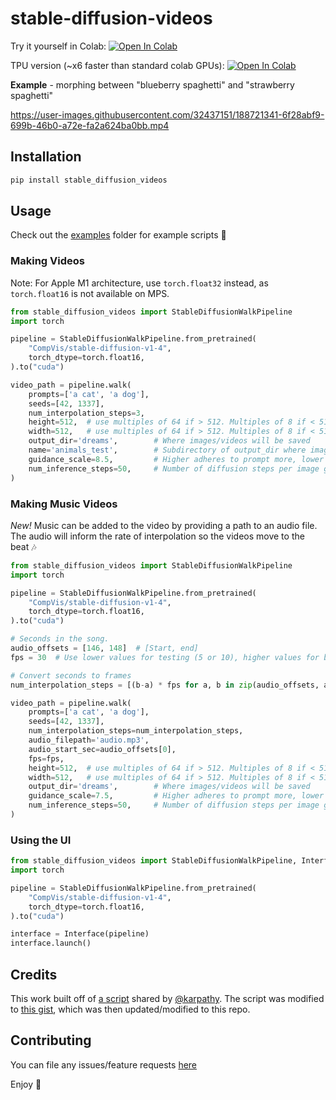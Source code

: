 # stable-diffusion-videos

Try it yourself in Colab: [![Open In Colab](https://colab.research.google.com/assets/colab-badge.svg)](https://colab.research.google.com/github/nateraw/stable-diffusion-videos/blob/main/stable_diffusion_videos.ipynb)

TPU version (~x6 faster than standard colab GPUs): [![Open In Colab](https://colab.research.google.com/assets/colab-badge.svg)](https://colab.research.google.com/github/nateraw/stable-diffusion-videos/blob/main/flax_stable_diffusion_videos.ipynb)

**Example** - morphing between "blueberry spaghetti" and "strawberry spaghetti"

https://user-images.githubusercontent.com/32437151/188721341-6f28abf9-699b-46b0-a72e-fa2a624ba0bb.mp4

## Installation

```bash
pip install stable_diffusion_videos
```

## Usage

Check out the [examples](./examples) folder for example scripts 👀

### Making Videos

Note: For Apple M1 architecture, use ```torch.float32``` instead, as ```torch.float16``` is not available on MPS.

```python
from stable_diffusion_videos import StableDiffusionWalkPipeline
import torch

pipeline = StableDiffusionWalkPipeline.from_pretrained(
    "CompVis/stable-diffusion-v1-4",
    torch_dtype=torch.float16,
).to("cuda")

video_path = pipeline.walk(
    prompts=['a cat', 'a dog'],
    seeds=[42, 1337],
    num_interpolation_steps=3,
    height=512,  # use multiples of 64 if > 512. Multiples of 8 if < 512.
    width=512,   # use multiples of 64 if > 512. Multiples of 8 if < 512.
    output_dir='dreams',        # Where images/videos will be saved
    name='animals_test',        # Subdirectory of output_dir where images/videos will be saved
    guidance_scale=8.5,         # Higher adheres to prompt more, lower lets model take the wheel
    num_inference_steps=50,     # Number of diffusion steps per image generated. 50 is good default
)
```

### Making Music Videos

*New!* Music can be added to the video by providing a path to an audio file. The audio will inform the rate of interpolation so the videos move to the beat 🎶

```python
from stable_diffusion_videos import StableDiffusionWalkPipeline
import torch

pipeline = StableDiffusionWalkPipeline.from_pretrained(
    "CompVis/stable-diffusion-v1-4",
    torch_dtype=torch.float16,
).to("cuda")

# Seconds in the song.
audio_offsets = [146, 148]  # [Start, end]
fps = 30  # Use lower values for testing (5 or 10), higher values for better quality (30 or 60)

# Convert seconds to frames
num_interpolation_steps = [(b-a) * fps for a, b in zip(audio_offsets, audio_offsets[1:])]

video_path = pipeline.walk(
    prompts=['a cat', 'a dog'],
    seeds=[42, 1337],
    num_interpolation_steps=num_interpolation_steps,
    audio_filepath='audio.mp3',
    audio_start_sec=audio_offsets[0],
    fps=fps,
    height=512,  # use multiples of 64 if > 512. Multiples of 8 if < 512.
    width=512,   # use multiples of 64 if > 512. Multiples of 8 if < 512.
    output_dir='dreams',        # Where images/videos will be saved
    guidance_scale=7.5,         # Higher adheres to prompt more, lower lets model take the wheel
    num_inference_steps=50,     # Number of diffusion steps per image generated. 50 is good default
)
```

### Using the UI

```python
from stable_diffusion_videos import StableDiffusionWalkPipeline, Interface
import torch

pipeline = StableDiffusionWalkPipeline.from_pretrained(
    "CompVis/stable-diffusion-v1-4",
    torch_dtype=torch.float16,
).to("cuda")

interface = Interface(pipeline)
interface.launch()
```

## Credits

This work built off of [a script](https://gist.github.com/karpathy/00103b0037c5aaea32fe1da1af553355
) shared by [@karpathy](https://github.com/karpathy). The script was modified to [this gist](https://gist.github.com/nateraw/c989468b74c616ebbc6474aa8cdd9e53), which was then updated/modified to this repo. 

## Contributing

You can file any issues/feature requests [here](https://github.com/nateraw/stable-diffusion-videos/issues)

Enjoy 🤗
<!--Commenting this section out for now, as there are issues with RealESRGAN python package-->
<!--

## Extras
### Upsample with Real-ESRGAN

You can also 4x upsample your images with [Real-ESRGAN](https://github.com/xinntao/Real-ESRGAN)!

It's included when you pip install the latest version of `stable-diffusion-videos`! 

You'll be able to use `upsample=True` in the `walk` function, like this:

```python
pipeline.walk(['a cat', 'a dog'], [234, 345], upsample=True)
```

The above may cause you to run out of VRAM. No problem, you can do upsampling separately.

To upsample an individual image:

```python
from stable_diffusion_videos import RealESRGANModel

model = RealESRGANModel.from_pretrained('nateraw/real-esrgan')
enhanced_image = model('your_file.jpg')
```

Or, to do a whole folder:

```python
from stable_diffusion_videos import RealESRGANModel

model = RealESRGANModel.from_pretrained('nateraw/real-esrgan')
model.upsample_imagefolder('path/to/images/', 'path/to/output_dir')
```
-->


